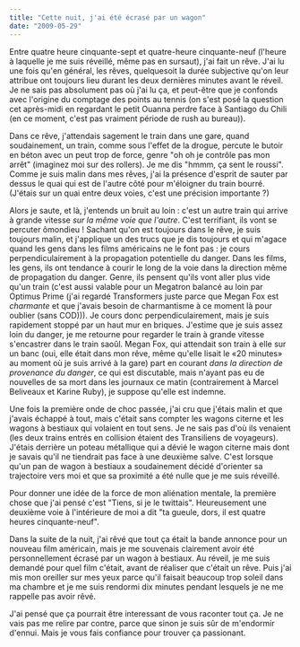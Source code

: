 ```yaml
---
title: "Cette nuit, j'ai été écrasé par un wagon"
date: "2009-05-29"
---
```


Entre quatre heure cinquante-sept et quatre-heure cinquante-neuf (l'heure à laquelle je me suis réveillé, même pas en sursaut), j'ai fait un rêve. J'ai lu une fois qu'en général, les rêves, quelquesoit la durée subjective qu'on leur attribue ont toujours lieu durant les deux dernières minutes avant le réveil. Je ne sais pas absolument pas où j'ai lu ça, et peut-être que je confonds avec l'origine du comptage des points au tennis (on s'est posé la question cet après-midi en regardant le petit Ouanna perdre face à Santiago du Chili (en ce moment, c'est pas vraiment période de rush au bureau)).

Dans ce rêve, j'attendais sagement le train dans une gare, quand soudainement, un train, comme sous l'effet de la drogue, percute le butoir en béton avec un peut trop de force, genre "oh oh je contrôle pas mon arrêt" (imaginez moi sur des rollers). Je me dis "hmmm, ça sent le roussi". Comme je suis malin dans mes rêves, j'ai la présence d'esprit de sauter par dessus le quai qui est de l'autre côté pour m'éloigner du train bourré. (J'étais sur un quai entre deux voies, c'est une précision importante ?)

Alors je saute, et là, j'entends un bruit au loin : c'est un autre train qui arrive à grande vitesse _sur la même voie que l'autre_. C'est terrifiant, ils vont se percuter ômondieu ! Sachant qu'on est toujours dans le rêve, je suis toujours malin, et j'applique un des trucs que je dis toujours et qui m'agace quand les gens dans les films américains ne le font pas : je cours perpendiculairement à la propagation potentielle du danger. Dans les films, les gens, ils ont tendance à courir le long de la voie dans la direction même de propagation du danger. Genre, ils pensent qu'ils vont aller plus vide qu'un train (c'est aussi valable pour un Megatron balancé au loin par Optimus Prime (j'ai regardé Transformers juste parce que Megan Fox est _charmante_ et que j'avais besoin de charmantisme à ce moment là pour oublier (sans COD))). Je cours donc perpendiculairement, mais je suis rapidement stoppé par un haut mur en briques. J'estime que je suis assez loin du danger, je me retourne pour regarder le train à grande vitesse s'encastrer dans le train saoûl. Megan Fox, qui attendait son train à elle sur un banc (oui, elle était dans mon rêve, même qu'elle lisait le «20 minutes» au moment où je suis arrivé à la gare) part en courant _dans la direction de provenance du danger_, ce qui est discutable, mais n'ayant pas eu de nouvelles de sa mort dans les journaux ce matin (contrairement à Marcel Beliveaux et Karine Ruby), je suppose qu'elle est indemne.

Une fois la première onde de choc passée, j'ai cru que j'étais malin et que j'avais échappé à tout, mais c'était sans compter les wagons citerne et les wagons à bestiaux qui volaient en tout sens. Je ne sais pas d'où ils venaient (les deux trains entrés en collision étaient des Transiliens de voyageurs). J'étais derrière un poteau métallique qui a dévié le wagon citerne mais dont je savais qu'il ne tiendrait pas face à une deuxième salve. C'est lorsque qu'un pan de wagon à bestiaux a soudainement décidé d'orienter sa trajectoire vers moi et que sa proximité a été nulle que je me suis réveillé.

Pour donner une idée de la force de mon aliénation mentale, la première chose que j'ai pensé c'est "Tiens, si je le twittais". Heureusement une deuxième voie à l'intérieure de moi a dit "ta gueule, dors, il est quatre heures cinquante-neuf".

Dans la suite de la nuit, j'ai rêvé que tout ça était la bande annonce pour un nouveau film américain, mais je me souvenais clairement avoir été personnellement écrasé par un wagon à bestiaux. Au réveil, je me suis demandé pour quel film c'était, avant de réaliser que c'était un rêve. Puis j'ai mis mon oreiller sur mes yeux parce qu'il faisait beaucoup trop soleil dans ma chambre et je me suis rendormi dix minutes pendant lesquels je ne me rappelle pas avoir rêvé.

J'ai pensé que ça pourrait être interessant de vous raconter tout ça. Je ne vais pas me relire par contre, parce que sinon je suis sûr de m'endormir d'ennui. Mais je vous fais confiance pour trouver ça passionant.
